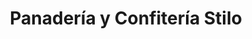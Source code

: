 ---
title: "Panadería y Confitería Stilo"
url: /azul/panaderia-y-confiteria-stilo/
shop: Bäckerei
---